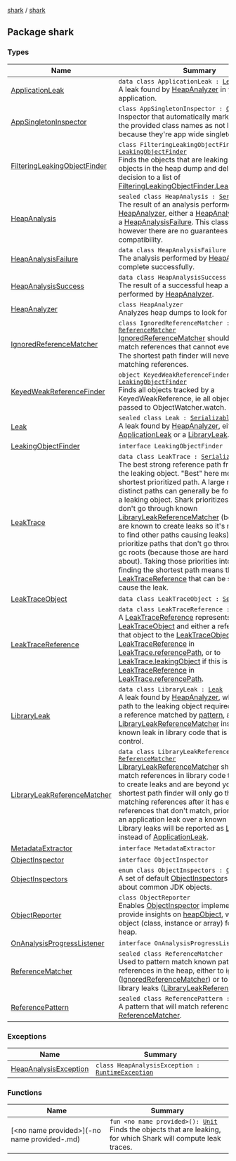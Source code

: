 [shark](../index.md) / [shark](./index.md)

## Package shark

### Types

| Name | Summary |
|---|---|
| [ApplicationLeak](-application-leak/index.md) | `data class ApplicationLeak : `[`Leak`](-leak/index.md)<br>A leak found by [HeapAnalyzer](-heap-analyzer/index.md) in your application. |
| [AppSingletonInspector](-app-singleton-inspector/index.md) | `class AppSingletonInspector : `[`ObjectInspector`](-object-inspector/index.md)<br>Inspector that automatically marks instances of the provided class names as not leaking because they're app wide singletons. |
| [FilteringLeakingObjectFinder](-filtering-leaking-object-finder/index.md) | `class FilteringLeakingObjectFinder : `[`LeakingObjectFinder`](-leaking-object-finder/index.md)<br>Finds the objects that are leaking by scanning all objects in the heap dump and delegating the decision to a list of [FilteringLeakingObjectFinder.LeakingObjectFilter](-filtering-leaking-object-finder/-leaking-object-filter/index.md) |
| [HeapAnalysis](-heap-analysis/index.md) | `sealed class HeapAnalysis : `[`Serializable`](https://docs.oracle.com/javase/6/docs/api/java/io/Serializable.html)<br>The result of an analysis performed by [HeapAnalyzer](-heap-analyzer/index.md), either a [HeapAnalysisSuccess](-heap-analysis-success/index.md) or a [HeapAnalysisFailure](-heap-analysis-failure/index.md). This class is serializable however there are no guarantees of forward compatibility. |
| [HeapAnalysisFailure](-heap-analysis-failure/index.md) | `data class HeapAnalysisFailure : `[`HeapAnalysis`](-heap-analysis/index.md)<br>The analysis performed by [HeapAnalyzer](-heap-analyzer/index.md) did not complete successfully. |
| [HeapAnalysisSuccess](-heap-analysis-success/index.md) | `data class HeapAnalysisSuccess : `[`HeapAnalysis`](-heap-analysis/index.md)<br>The result of a successful heap analysis performed by [HeapAnalyzer](-heap-analyzer/index.md). |
| [HeapAnalyzer](-heap-analyzer/index.md) | `class HeapAnalyzer`<br>Analyzes heap dumps to look for leaks. |
| [IgnoredReferenceMatcher](-ignored-reference-matcher/index.md) | `class IgnoredReferenceMatcher : `[`ReferenceMatcher`](-reference-matcher/index.md)<br>[IgnoredReferenceMatcher](-ignored-reference-matcher/index.md) should be used to match references that cannot ever create leaks. The shortest path finder will never go through matching references. |
| [KeyedWeakReferenceFinder](-keyed-weak-reference-finder/index.md) | `object KeyedWeakReferenceFinder : `[`LeakingObjectFinder`](-leaking-object-finder/index.md)<br>Finds all objects tracked by a KeyedWeakReference, ie all objects that were passed to ObjectWatcher.watch. |
| [Leak](-leak/index.md) | `sealed class Leak : `[`Serializable`](https://docs.oracle.com/javase/6/docs/api/java/io/Serializable.html)<br>A leak found by [HeapAnalyzer](-heap-analyzer/index.md), either an [ApplicationLeak](-application-leak/index.md) or a [LibraryLeak](-library-leak/index.md). |
| [LeakingObjectFinder](-leaking-object-finder/index.md) | `interface LeakingObjectFinder` |
| [LeakTrace](-leak-trace/index.md) | `data class LeakTrace : `[`Serializable`](https://docs.oracle.com/javase/6/docs/api/java/io/Serializable.html)<br>The best strong reference path from a GC root to the leaking object. "Best" here means the shortest prioritized path. A large number of distinct paths can generally be found leading to a leaking object. Shark prioritizes paths that don't go through known [LibraryLeakReferenceMatcher](-library-leak-reference-matcher/index.md) (because those are known to create leaks so it's more interesting to find other paths causing leaks), then it prioritize paths that don't go through java local gc roots (because those are harder to reason about). Taking those priorities into account, finding the shortest path means there are less [LeakTraceReference](-leak-trace-reference/index.md) that can be suspected to cause the leak. |
| [LeakTraceObject](-leak-trace-object/index.md) | `data class LeakTraceObject : `[`Serializable`](https://docs.oracle.com/javase/6/docs/api/java/io/Serializable.html) |
| [LeakTraceReference](-leak-trace-reference/index.md) | `data class LeakTraceReference : `[`Serializable`](https://docs.oracle.com/javase/6/docs/api/java/io/Serializable.html)<br>A [LeakTraceReference](-leak-trace-reference/index.md) represents and origin [LeakTraceObject](-leak-trace-object/index.md) and either a reference from that object to the [LeakTraceObject](-leak-trace-object/index.md) in the next [LeakTraceReference](-leak-trace-reference/index.md) in [LeakTrace.referencePath](-leak-trace/reference-path.md), or to [LeakTrace.leakingObject](-leak-trace/leaking-object.md) if this is the last [LeakTraceReference](-leak-trace-reference/index.md) in [LeakTrace.referencePath](-leak-trace/reference-path.md). |
| [LibraryLeak](-library-leak/index.md) | `data class LibraryLeak : `[`Leak`](-leak/index.md)<br>A leak found by [HeapAnalyzer](-heap-analyzer/index.md), where the only path to the leaking object required going through a reference matched by [pattern](-library-leak/pattern.md), as provided to a [LibraryLeakReferenceMatcher](-library-leak-reference-matcher/index.md) instance. This is a known leak in library code that is beyond your control. |
| [LibraryLeakReferenceMatcher](-library-leak-reference-matcher/index.md) | `data class LibraryLeakReferenceMatcher : `[`ReferenceMatcher`](-reference-matcher/index.md)<br>[LibraryLeakReferenceMatcher](-library-leak-reference-matcher/index.md) should be used to match references in library code that are known to create leaks and are beyond your control. The shortest path finder will only go through matching references after it has exhausted references that don't match, prioritizing finding an application leak over a known library leak. Library leaks will be reported as [LibraryLeak](-library-leak/index.md) instead of [ApplicationLeak](-application-leak/index.md). |
| [MetadataExtractor](-metadata-extractor/index.md) | `interface MetadataExtractor` |
| [ObjectInspector](-object-inspector/index.md) | `interface ObjectInspector` |
| [ObjectInspectors](-object-inspectors/index.md) | `enum class ObjectInspectors : `[`ObjectInspector`](-object-inspector/index.md)<br>A set of default [ObjectInspector](-object-inspector/index.md)s that knows about common JDK objects. |
| [ObjectReporter](-object-reporter/index.md) | `class ObjectReporter`<br>Enables [ObjectInspector](-object-inspector/index.md) implementations to provide insights on [heapObject](-object-reporter/heap-object.md), which is an object (class, instance or array) found in the heap. |
| [OnAnalysisProgressListener](-on-analysis-progress-listener/index.md) | `interface OnAnalysisProgressListener` |
| [ReferenceMatcher](-reference-matcher/index.md) | `sealed class ReferenceMatcher`<br>Used to pattern match known patterns of references in the heap, either to ignore them ([IgnoredReferenceMatcher](-ignored-reference-matcher/index.md)) or to mark them as library leaks ([LibraryLeakReferenceMatcher](-library-leak-reference-matcher/index.md)). |
| [ReferencePattern](-reference-pattern/index.md) | `sealed class ReferencePattern : `[`Serializable`](https://docs.oracle.com/javase/6/docs/api/java/io/Serializable.html)<br>A pattern that will match references for a given [ReferenceMatcher](-reference-matcher/index.md). |

### Exceptions

| Name | Summary |
|---|---|
| [HeapAnalysisException](-heap-analysis-exception/index.md) | `class HeapAnalysisException : `[`RuntimeException`](https://kotlinlang.org/api/latest/jvm/stdlib/kotlin/-runtime-exception/index.html) |

### Functions

| Name | Summary |
|---|---|
| [&lt;no name provided&gt;](-no name provided-.md) | `fun <no name provided>(): `[`Unit`](https://kotlinlang.org/api/latest/jvm/stdlib/kotlin/-unit/index.html)<br>Finds the objects that are leaking, for which Shark will compute leak traces. |
